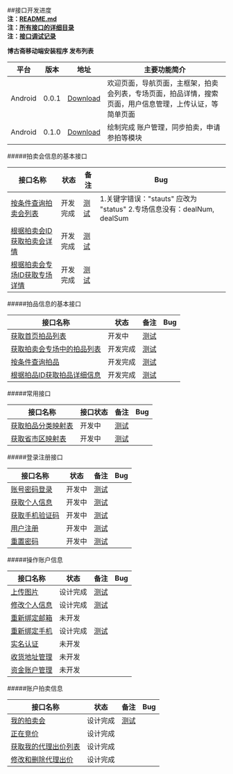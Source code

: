 ##接口开发进度  
**注：[README.md](README.md)**  
**注：[所有接口的详细目录](接口目录.md)**   
**注：[接口调试记录](接口调试记录.md)**  

**博古斋移动端安装程序 发布列表**

| 平台 | 版本 | 地址 | 主要功能简介 |
|--------|-------|--------|----------|
| Android |0.0.1|[Download](http://pan.baidu.com/s/1bnfdAr1)|欢迎页面，导航页面，主框架，拍卖会列表，专场页面，拍品详情，搜索页面，用户信息管理，上传认证，等简单页面 |
| Android |0.1.0|[Download](http://pan.baidu.com/s/1mgA9W5E)|绘制完成 账户管理，同步拍卖，申请参拍等模块 |


#####拍卖会信息的基本接口

| 接口名称 | 状态 | 备注 | Bug |
|---------|--------|------------|---|
| [按条件查询拍卖会列表](首页/拍卖会信息相关接口.md) |开发完成| [测试](http://60.191.203.80/phones/pMainAction!getAuctionMainList.htm?status=预展中&type=同步)|1.关键字错误："stauts" 应改为 "status" 2.专场信息没有：dealNum, dealSum |
| [根据拍卖会ID获取拍卖会详情](首页/拍卖会信息相关接口.md) |开发完成| [测试](http://60.191.203.80/phones/pMainAction!getAuctionMainById.htm?auctionMainId=145)||
| [根据拍卖会专场ID获取专场详情](首页/拍卖会信息相关接口.md) |开发完成| [测试](http://60.191.203.80/phones/pSessionAction!getAuctionSessionById.htm?auctionSessionId=172)| |

#####拍品信息的基本接口

| 接口名称 | 状态 | 备注 | Bug |
|---------|--------|------------|----|
| [获取首页拍品列表](首页/拍品信息相关接口.md) |开发中|[测试]()| |
| [获取拍卖会专场中的拍品列表](首页/拍品信息相关接口.md) |开发完成| [测试](http://60.191.203.80/phones/pSessionAction!getAuctionInfoListBySessionId.htm?auctionSessionId=175)| |
| [按条件查询拍品](首页/拍品信息相关接口.md) |开发完成| [测试](http://60.191.203.80/phones/pAuctionInfoAction!searchAuction.htm?auctionMainId=172&auctionSeesionId=175)| |
| [根据拍品ID获取拍品详细信息](首页/拍品信息相关接口.md) |开发完成| [测试](http://60.191.203.80/phones/pAuctionInfoAction!getAuctionInfoById.htm?auctionId=418586)| |

#####常用接口

| 接口名称 | 接口状态 | 备注 | Bug |
|---------|--------|-----------|----|
| [获取拍品分类映射表](基本/常用列表获取.md#1) |开发中|[测试](http://60.191.203.80/phones/pCommonAction!getAuctionTypeMap.htm)| |
| [获取省市区映射表](基本/常用列表获取.md#2) |开发中|[测试](http://60.191.203.80/phones/pCommonAction!getAddressZoneMap.htm)| |

#####登录注册接口

| 接口名称 | 状态 | 备注 | Bug |
|---------|--------|------------|----|
|[账号密码登录](我/登录注册.md) |开发中| [测试](http://60.191.203.80/phones/pLoginAction!login.htm?mobile=18018510339&password=123456)|  |
|[获取个人信息](我/登录注册.md) |开发中| [测试](http://60.191.203.80/phones/pClientInfoAction!getAccountInfo.htm?sessionid=6BF2301EAC5A5A220BBB4DB88656A4AC)| |
|[获取手机验证码](我/登录注册.md) |开发中| [测试](http://60.191.203.80/phones/pLoginAction!getMobileCheckCode.htm?mobile=18616701071)| |
[用户注册](我/登录注册.md) |开发中| [测试](http://60.191.203.80/phones/pLoginAction!register.htm?mobile=18018510339&password=123456&checkcode=23et)| |
| [重置密码](我/登录注册.md) |开发中|[测试](http://60.191.203.80/phones/pLoginAction!resetPwd.htm?checkcode=3i67&password=123890)| |

#####操作账户信息

| 接口名称 | 状态 | 备注 | Bug |
|---------|--------|------------|----|
| [上传图片](我/个人信息操作.md) |设计完成| [测试](http://60.191.203.80/phones/fileUploadAction!uploadImage.htm?type=当前头像&t=当前时间)| |
| [修改个人信息](我/个人信息操作.md) |设计完成| [测试](http://60.191.203.80/phones/pClientInfoAction!setAccountInfo.htm?sessionid=6BF2301EAC5A5A220BBB4DB88656A4AC&nickname=hhhh) | |
| [重新绑定邮箱](我/个人信息操作.md) |未开发| |
| [重新绑定手机](我/个人信息操作.md) |设计完成| [测试](http://60.191.203.80/phones/pClientInfoAction!rebindMobile.htm?sessionid=6BF2301EAC5A5A220BBB4DB88656A4AC&password=123456&oldMobile=181018510339&newMobile=18018734567&checkCode=9087) | |
| [实名认证](我/实名认证.md) |未开发| | |
| [收货地址管理](我/收货地址管理.md) |未开发| | |
| [资金账户管理](我/资金账户管理.md) |未开发| | |


#####账户拍卖信息

| 接口名称 | 状态 | 备注 | Bug |
|---------|--------|------|---|
| [我的拍卖会](我/我的拍卖会管理.md) |设计完成| [测试](http://60.191.203.80/phones/pAuctionUserAction!getMyAuctionMainList.htm?sessionid=DB4DA328F95AA28AED2035F3B3BF163A&status=已结束)| |
| [正在竞价](我/正在竞价管理.md) |设计完成| | |
| [获取我的代理出价列表](我/代理出价管理.md) |设计完成| | |
| [修改和删除代理出价](我/代理出价管理.md) |设计完成| | |


